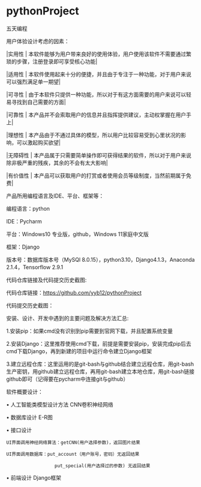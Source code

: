 # pythonProject
五天编程

用户体验设计考虑的因素：

|实用性 | 本软件能够为用户带来良好的使用体验，用户使用该软件不需要通过繁琐的步骤，注册登录即可享受核心功能|

|适用性 | 本软件使用起来十分的便捷，并且由于专注于一种功能，对于用户来说可以强烈满足单一期望|

|可寻性 | 由于本软件只提供一种功能，所以对于有这方面需要的用户来说可以轻易寻找到自己需要的方面|

|可靠性 | 本产品并不会索取用户的信息并且指挥提供建议，主动权掌握在用户手上|

|理想性 | 本产品由于不通过具体的模型，所以用户比较容易受到心里状况的影响，可以激起购买欲望|

|无障碍性 | 本产品属于只需要简单操作即可获得结果的软件，所以对于用户来说除非极严重的残疾，其余的不会有太大影响|

|有价值性 | 本产品可以获取用户的打赏或者使用会员等级制度，当然前期属于免费|



产品所用编程语言及IDE、平台、框架等：

编程语言：python

IDE：Pycharm 

平台：Windows10 专业版，github，Windows 11家庭中文版

框架：Django

版本号：数据库版本号（MySQl 8.0.15），python3.10，Django4.1.3，Anaconda 2.1.4，Tensorflow 2.9.1



代码仓库链接及代码提交历史截图:

代码仓库链接：https://github.com/yyb12/pythonProject

代码提交历史截图：

 

安装、设计、开发中遇到的主要问题及解决方法汇总:

1.安装pip：如果cmd没有识别到pip需要到官网下载，并且配置系统变量

2.安装Django：这里推荐使用cmd下载，前提是需要安装pip，安装完成pip后去cmd下载Django，再到新建的项目中运行命令建立Django框架

3.建立远程仓库：这里运用的是git-bash与github结合建立远程仓库，用git-bash生产密钥，用github建立远程仓库，再用git-bash建立本地仓库，用git-bash链接github即可（记得要在pycharm中连接git与github）

软件概要设计：

•	 人工智能类模型设计方法  CNN卷积神经网络

•	数据库设计  E-R图

•	接口设计

    UI界面调用神经网络算法：getCNN(用户选择参数)，返回图片结果
    
    UI界面调用数据库：put_account（用户账号，密码）无返回结果
    
                      put_special(用户选择过的参数) 无返回结果
                      
•	前端设计 Django框架
